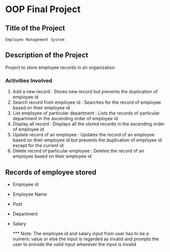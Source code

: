 # OOP Final Project
## Title of the Project
    Employee Management System
## Description of the Project
Project to store employee records in an organization
### Activities Involved
1. Add a new record :  Stores new record but prevents the duplication of employee id
2. Search record from employee id :  Searches for the record of employee based on their employee id
3. List employee of particular department :  Lists the records of particular department in the ascending order of employee id
4. Display all record :  Displays all the stored records in the ascending order of employee id
5. Update record of an employee :  Updates the record of an employee based on their employee id but prevents the duplication of employee id except for the current id
6. Delete record of particular employee :  Deletes the record of an employee based on their employee id
## Records of employee stored
+ Employee id
+ Employee Name
+ Post
+ Department
+ Salary
     
     *** Note: The employee id and salary input from user has to be a numeric value or else the input is regarded as invalid and prompts the user to provide the valid input whenever the input is invalid

